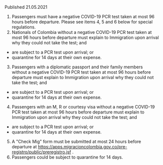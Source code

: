 Published 21.05.2021
1. Passengers must have a negative COVID-19 PCR test taken at most 96 hours before departure. Please see items 4, 5 and 6 below for special regulations.
2. Nationals of Colombia without a negative COVID-19 PCR test taken at most 96 hours before departure must explain to Immigration upon arrival why they could not take the test; and
- are subject to a PCR test upon arrival; or
- quarantine for 14 days at their own expense.
3. Passengers with a diplomatic passport and their family members without a negative COVID-19 PCR test taken at most 96 hours before departure must explain to Immigration upon arrival why they could not take the test; and
- are subject to a PCR test upon arrival; or
- quarantine for 14 days at their own expense.
4. Passengers with an M, R or courtesy visa without a negative COVID-19 PCR test taken at most 96 hours before departure must explain to Immigration upon arrival why they could not take the test; and
- are subject to a PCR test upon arrival; or
- quarantine for 14 days at their own expense.
5. A "Check Mig" form must be submitted at most 24 hours before departure at <a href="https://apps.migracioncolombia.gov.co/pre-registro/public/preregistro.jsf">https://apps.migracioncolombia.gov.co/pre-registro/public/preregistro.jsf</a> .
6. Passengers could be subject to quarantine for 14 days.

